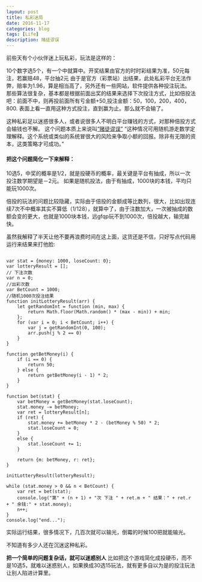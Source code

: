 ```yaml
---
layout: post
title: 私彩迷局
date: 2016-11-17
categories: blog
tags: [Life]
description: 赌徒谬误
---
```


前些天有个小伙伴迷上玩私彩，玩法是这样的：

10个数字选5个，有一个中就算中。开奖结果由官方的时时彩结果为准，50元每注，若赢赔48，平台抽2元
由于是官方（彩票站）出结果，此处私彩平台无法作弊，赔率为1.96，算是相当高了，另外还有一些网站，软件提供各种投注玩法。  
那些算法很复杂，基本都是根据前面出奖的结果来选择下次投注方式，比如倍投法吧：前面不中，则再投前面所有亏金额+50,投注金额：50，100，200，400，800. 表面上看一直用这种方式投注，直到赢为止。那么就不会输了。

这种私彩足以迷惑很多人，或者说很多人不明白平台赚钱的方式，对那种倍投方式会输钱也不解。
这个问题本质上来说叫[“赌徒谬误”](https://zh.wikipedia.org/wiki/%E8%B3%AD%E5%BE%92%E8%AC%AC%E8%AA%A4)
“这种情况可用随机游走数学定理解释。这个系统或类似的系统冒很大的风险来争取小额的回报。除非有无限的资本，这类策略才可成功。”

#### 把这个问题简化一下来解释：

10选5，中奖的概率是1/2，就是投硬币的概率，最关键是平台有抽成，所以一次投注数学期望是－2元。
如果是随机投法，由于有抽成，1000块的本钱，平均只能玩1000次。

倍投的玩法的问题比较隐藏，实际由于倍投的金额成等比数列，很大，比如出现连续7次不中概率其实不算低（1/128），就算中了，由于注数加大，一次被抽成的数额会变的更大，也就是1000块本钱，远gfqp玩不到1000次，倍投越大，输完越快。

虽然我解释了半天让他不要再浪费时间在这上面，这货还是不信，只好写点代码用运行来结果来打他脸:

```

var stat = {money: 1000, loseCount: 0};
var lotteryResult = [];
// 下注次数
var n = 0;
//出彩次数
var BetCount = 1000;
//随机1000次投注结果
function initLotteryResult(arr) {
    let getRandomInt = function (min, max) {
        return Math.floor(Math.random() * (max - min)) + min;
    };
    for (var i = 0; i < BetCount; i++) {
        var j = getRandomInt(0, 100);
        arr.push(j % 2 == 0)
    }
}

function getBetMoney(i) {
    if (i == 0) {
        return 50;
    } else {
        return getBetMoney(i - 1) * 2;
    }
}

function bet(stat) {
    var betMoney = getBetMoney(stat.loseCount);
    stat.money -= betMoney;
    var ret = lotteryResult[n];
    if (ret) {
        stat.money += betMoney * 2 - (betMoney % 50) * 2;
        stat.loseCount = 0;
    }
    else {
        stat.loseCount += 1;
    }

    return {m: betMoney, r: ret};
}

initLotteryResult(lotteryResult);

while (stat.money > 0 && n < BetCount) {
    var ret = bet(stat);
    console.log("第" + (n + 1) + "次 下注 " + ret.m + " 结果：" + ret.r + " 余钱:" + stat.money);
    n++;
}
console.log("end...");

```

实际运行结果，很多情况下，几百次就可以输光，倒霉的时候100把就能输光。

不知道有多少人还在沉迷这种私彩。

**把一个简单的问题复杂话，就可以迷惑别人**
比如把这个游戏简化成投硬币，而不是10选5，就难以迷惑别人，如果换成30选15玩法，就有更多自以为是的投注玩法让别人陷进计算里。

